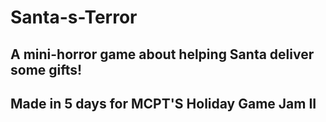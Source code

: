 # Santa-s-Terror
## A mini-horror game about helping Santa deliver some gifts!
## Made in 5 days for MCPT'S Holiday Game Jam II
